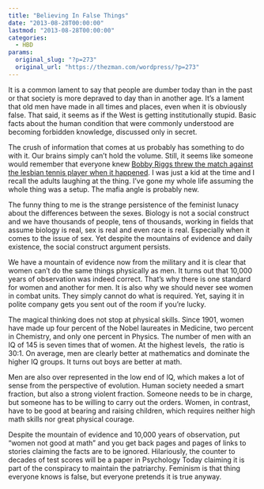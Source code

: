 ```yaml
---
title: "Believing In False Things"
date: "2013-08-28T00:00:00"
lastmod: "2013-08-28T00:00:00"
categories:
  - HBD
params:
  original_slug: "?p=273"
  original_url: "https://thezman.com/wordpress/?p=273"
---
```


It is a common lament to say that people are dumber today than in the
past or that society is more depraved to day than in another age. It’s a
lament that old men have made in all times and places, even when it is
obviously false. That said, it seems as if the West is getting
institutionally stupid. Basic facts about the human condition that were
commonly understood are becoming forbidden knowledge, discussed only in
secret.

The crush of information that comes at us probably has something to do
with it. Our brains simply can’t hold the volume. Still, it seems like
someone would remember that everyone knew [Bobby Riggs threw the match
against the lesbian tennis player when it
happened](http://www.telegraph.co.uk/news/worldnews/northamerica/usa/10269122/Billie-Jean-King-win-in-Battle-of-the-Sexes-was-fixed.html).
I was just a kid at the time and I recall the adults laughing at the
thing. I’ve gone my whole life assuming the whole thing was a setup. The
mafia angle is probably new.

The funny thing to me is the strange persistence of the feminist lunacy
about the differences between the sexes. Biology is not a social
construct and we have thousands of people, tens of thousands, working in
fields that assume biology is real, sex is real and even race is real.
Especially when it comes to the issue of sex. Yet despite the mountains
of evidence and daily existence, the social construct argument persists.

We have a mountain of evidence now from the military and it is clear
that women can’t do the same things physically as men. It turns out that
10,000 years of observation was indeed correct. That’s why there is one
standard for women and another for men. It is also why we should never
see women in combat units. They simply cannot do what is required. Yet,
saying it in polite company gets you sent out of the room if you’re
lucky.

The magical thinking does not stop at physical skills. Since 1901, women
have made up four percent of the Nobel laureates in Medicine, two
percent in Chemistry, and only one percent in Physics. The number of men
with an IQ of 145 is seven times that of women. At the highest levels,
 the ratio is 30:1. On average, men are clearly better at mathematics
and dominate the higher IQ groups. It turns out boys are better at math.

Men are also over represented in the low end of IQ, which makes a lot of
sense from the perspective of evolution. Human society needed a smart
fraction, but also a strong violent fraction. Someone needs to be in
charge, but someone has to be willing to carry out the orders. Women, in
contrast, have to be good at bearing and raising children, which
requires neither high math skills nor great physical courage.

Despite the mountain of evidence and 10,000 years of observation, put
“women not good at math” and you get back pages and pages of links to
stories claiming the facts are to be ignored. Hilariously, the counter
to decades of test scores will be a paper in Psychology Today claiming
it is part of the conspiracy to maintain the patriarchy. Feminism is
that thing everyone knows is false, but everyone pretends it is true
anyway.
